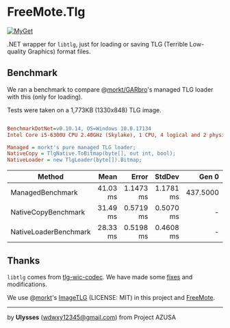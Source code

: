 # FreeMote.Tlg
[![MyGet](https://buildstats.info/myget/monarchsolutions/FreeMote.Tlg)](https://www.myget.org/feed/monarchsolutions/package/nuget/FreeMote.Tlg)

.NET wrapper for `libtlg`, just for loading or saving TLG (Terrible Low-quality Graphics) format files.

## Benchmark

We ran a benchmark to compare @[morkt/GARbro](https://github.com/morkt/GARbro)'s managed TLG loader with this (only for loading).

Tests were taken on a 1,773KB (1330x848) TLG image.

``` ini

BenchmarkDotNet=v0.10.14, OS=Windows 10.0.17134
Intel Core i5-6300U CPU 2.40GHz (Skylake), 1 CPU, 4 logical and 2 physical cores

Managed = morkt's pure managed TLG loader;
NativeCopy = TlgNative.ToBitmap(byte[], out int, bool);
NativeLoader = new TlgLoader(byte[]).Bitmap;

```
|                Method |     Mean |     Error |    StdDev |    Gen 0 |    Gen 1 |    Gen 2 | Allocated |
|---------------------- |---------:|----------:|----------:|---------:|---------:|---------:|----------:|
|      ManagedBenchmark | 41.03 ms | 1.1473 ms | 1.1781 ms | 437.5000 | 437.5000 | 437.5000 | 4544462 B |
|   NativeCopyBenchmark | 31.49 ms | 0.5719 ms | 0.5070 ms |        - |        - |        - |       0 B |
| NativeLoaderBenchmark | 28.33 ms | 0.5198 ms | 0.4608 ms |        - |        - |        - |       0 B |




## Thanks

`libtlg` comes from [tlg-wic-codec](https://github.com/krkrz/tlg-wic-codec). We have made some [fixes](https://github.com/krkrz/tlg-wic-codec/pull/1) and modifications.

We use @[morkt](https://github.com/morkt/GARbro)'s [ImageTLG](https://github.com/morkt/GARbro/blob/master/ArcFormats/KiriKiri/ImageTLG.cs) (LICENSE: MIT) in this project and [FreeMote](https://github.com/Project-AZUSA/FreeMote).

---

by **Ulysses** (wdwxy12345@gmail.com) from Project AZUSA
